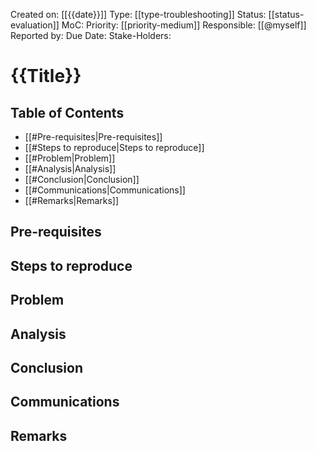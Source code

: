 Created on: [[{{date}}]]
Type: [[type-troubleshooting]]
Status: [[status-evaluation]]
MoC: 
Priority: [[priority-medium]]
Responsible: [[@myself]]
Reported by: 
Due Date: 
Stake-Holders: 
# {{Title}}

## Table of Contents

- [[#Pre-requisites|Pre-requisites]]
- [[#Steps to reproduce|Steps to reproduce]]
- [[#Problem|Problem]]
- [[#Analysis|Analysis]]
- [[#Conclusion|Conclusion]]
- [[#Communications|Communications]]
- [[#Remarks|Remarks]]

## Pre-requisites


## Steps to reproduce


## Problem


## Analysis


## Conclusion



## Communications


## Remarks